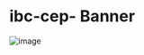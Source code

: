 # ibc-cep- Banner

![image](https://github.com/SK838/ibc-cep-/assets/142045077/0b129907-05e2-4041-942f-14693c64dbf5)

